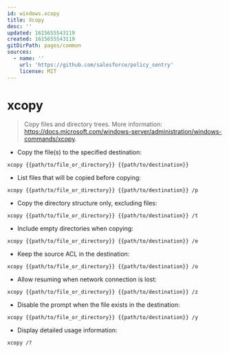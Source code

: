 ```yaml
---
id: windows.xcopy
title: Xcopy
desc: ''
updated: 1615655543119
created: 1615655543119
gitDirPath: pages/common
sources:
  - name: ''
    url: 'https://github.com/salesforce/policy_sentry'
    license: MIT
---
```

# xcopy

> Copy files and directory trees.
> More information: <https://docs.microsoft.com/windows-server/administration/windows-commands/xcopy>.

- Copy the file(s) to the specified destination:

`xcopy {{path/to/file_or_directory}} {{path/to/destination}}`

- List files that will be copied before copying:

`xcopy {{path/to/file_or_directory}} {{path/to/destination}} /p`

- Copy the directory structure only, excluding files:

`xcopy {{path/to/file_or_directory}} {{path/to/destination}} /t`

- Include empty directories when copying:

`xcopy {{path/to/file_or_directory}} {{path/to/destination}} /e`

- Keep the source ACL in the destination:

`xcopy {{path/to/file_or_directory}} {{path/to/destination}} /o`

- Allow resuming when network connection is lost:

`xcopy {{path/to/file_or_directory}} {{path/to/destination}} /z`

- Disable the prompt when the file exists in the destination:

`xcopy {{path/to/file_or_directory}} {{path/to/destination}} /y`

- Display detailed usage information:

`xcopy /?`

